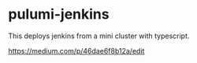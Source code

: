 # pulumi-jenkins

This deploys jenkins from a mini cluster with typescript.

https://medium.com/p/46dae6f8b12a/edit
